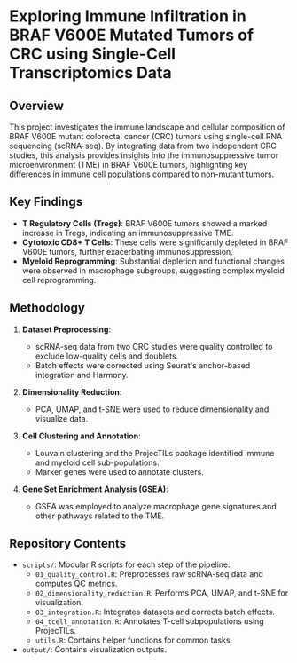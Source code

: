 
# Exploring Immune Infiltration in BRAF V600E Mutated Tumors of CRC using Single-Cell Transcriptomics Data

## Overview

This project investigates the immune landscape and cellular composition of BRAF V600E mutant colorectal cancer (CRC) tumors using single-cell RNA sequencing (scRNA-seq). By integrating data from two independent CRC studies, this analysis provides insights into the immunosuppressive tumor microenvironment (TME) in BRAF V600E tumors, highlighting key differences in immune cell populations compared to non-mutant tumors.

## Key Findings

- **T Regulatory Cells (Tregs)**: BRAF V600E tumors showed a marked increase in Tregs, indicating an immunosuppressive TME.
- **Cytotoxic CD8+ T Cells**: These cells were significantly depleted in BRAF V600E tumors, further exacerbating immunosuppression.
- **Myeloid Reprogramming**: Substantial depletion and functional changes were observed in macrophage subgroups, suggesting complex myeloid cell reprogramming.

## Methodology

1. **Dataset Preprocessing**:
   - scRNA-seq data from two CRC studies were quality controlled to exclude low-quality cells and doublets.
   - Batch effects were corrected using Seurat's anchor-based integration and Harmony.

2. **Dimensionality Reduction**:
   - PCA, UMAP, and t-SNE were used to reduce dimensionality and visualize data.

3. **Cell Clustering and Annotation**:
   - Louvain clustering and the ProjecTILs package identified immune and myeloid cell sub-populations.
   - Marker genes were used to annotate clusters.

4. **Gene Set Enrichment Analysis (GSEA)**:
   - GSEA was employed to analyze macrophage gene signatures and other pathways related to the TME.

## Repository Contents

- `scripts/`: Modular R scripts for each step of the pipeline:
  - `01_quality_control.R`: Preprocesses raw scRNA-seq data and computes QC metrics.
  - `02_dimensionality_reduction.R`: Performs PCA, UMAP, and t-SNE for visualization.
  - `03_integration.R`: Integrates datasets and corrects batch effects.
  - `04_tcell_annotation.R`: Annotates T-cell subpopulations using ProjecTILs.
  - `utils.R`: Contains helper functions for common tasks.
- `output/`: Contains visualization outputs.
